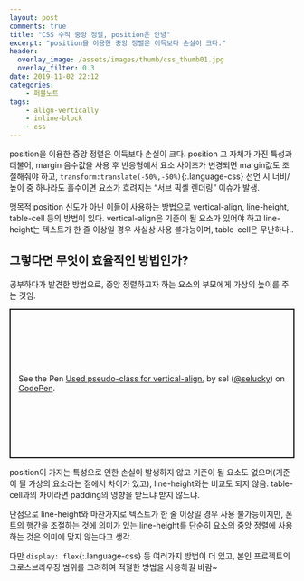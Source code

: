 ```yaml
---
layout: post
comments: true
title: "CSS 수직 중앙 정렬, position은 안녕"
excerpt: "position을 이용한 중앙 정렬은 이득보다 손실이 크다."
header:
  overlay_image: /assets/images/thumb/css_thumb01.jpg
  overlay_filter: 0.3
date: 2019-11-02 22:12
categories:
    - 퍼블노트
tags:
    - align-vertically
    - inline-block
    - css
---
```

position을 이용한 중앙 정렬은 이득보다 손실이 크다. position 그 자체가 가진 특성과 더불어, margin 음수값을 사용 후 반응형에서 요소 사이즈가 변경되면 margin값도 조절해줘야 하고, ```transform:translate(-50%,-50%)```{:.language-css} 선언 시 너비/높이 중 하나라도 홀수이면 요소가 흐려지는 &ldquo;서브 픽셀 렌더링&rdquo; 이슈가 발생.

맹목적 position 신도가 아닌 이들이 사용하는 방법으로 vertical-align, line-height, table-cell 등의 방법이 있다. vertical-align은 기준이 될 요소가 있어야 하고 line-height는 텍스트가 한 줄 이상일 경우 사실상 사용 불가능이며, table-cell은 무난하나..

## 그렇다면 무엇이 효율적인 방법인가?
공부하다가 발견한 방법으로, 중앙 정렬하고자 하는 요소의 부모에게 가상의 높이를 주는 것임.

<p class="codepen" data-height="265" data-theme-id="default" data-default-tab="css,result" data-user="selucky" data-slug-hash="LYYeOPx" style="height: 265px; box-sizing: border-box; display: flex; align-items: center; justify-content: center; border: 2px solid; margin: 1em 0; padding: 1em;" data-pen-title="Used pseudo-class for vertical-align.">
  <span>See the Pen <a href="https://codepen.io/selucky/pen/LYYeOPx">
  Used pseudo-class for vertical-align.</a> by sel (<a href="https://codepen.io/selucky">@selucky</a>)
  on <a href="https://codepen.io">CodePen</a>.</span>
</p>
<script async src="https://static.codepen.io/assets/embed/ei.js"></script>

position이 가지는 특성으로 인한 손실이 발생하지 않고 기준이 될 요소도 없으며(기준이 될 가상의 요소라는 점에서 차이가 있고), line-height와는 비교도 되지 않음. table-cell과의 차이라면 padding의 영향을 받느냐 받지 않느냐.

단점으로 line-height와 마찬가지로 텍스트가 한 줄 이상일 경우 사용 불가능이지만, 폰트의 행간을 조절하는 것에 의미가 있는 line-height를 단순히 요소의 중앙 정렬에 사용하는 것은 의미에 맞지 않는다고 생각.

다만 ```display: flex```{:.language-css} 등 여러가지 방법이 더 있고, 본인 프로젝트의 크로스브라우징 범위를 고려하여 적절한 방법을 사용하길 바람~